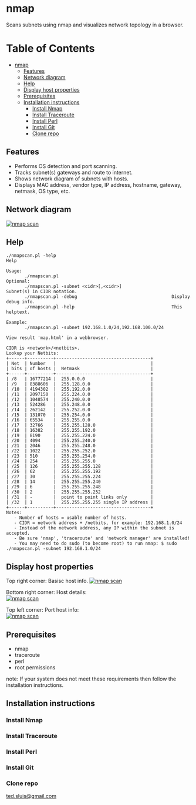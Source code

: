 # nmap
Scans subnets using nmap and visualizes network topology in a browser.  
  
Table of Contents  
=================  

   * [nmap](#nmap)  
      * [Features](#features)
      * [Network diagram](#network-diagram)  
      * [Help](#help)  
      * [Display host properties](#display-host-properties)  
      * [Prerequisites](#prerequisites)  
      * [Installation instructions](#installation-instructions)
         * [Install Nmap](#install-nmap)
         * [Install Traceroute](#install-traceroute)
         * [Install Perl](#install-perl)
         * [Install Git](#install-git)
         * [Clone repo](#clone-repo)
  
## Features

* Performs OS detection and port scanning.
* Tracks subnet(s) gateways and route to internet.
* Shows network diagram of subnets with hosts.
* Displays MAC address, vendor type, IP address, hostname, gateway, netmask, OS type, etc.

## Network diagram
[![nmap scan](https://raw.githubusercontent.com/tedsluis/nmap/master/img/nmapscan.jpg)](https://raw.githubusercontent.com/tedsluis/nmap/master/img/nmapscan.jpg)
 
## Help
````
./nmapscan.pl -help
Help

Usage: 
       ./nmapscan.pl 
Optional:
       ./nmapscan.pl -subnet <cidr>[,<cidr>]                   Subnet(s) in CIDR notation.
       ./nmapscan.pl -debug                                    Display debug info.
       ./nmapscan.pl -help                                     This helptext.

Example:
       ./nmapscan.pl -subnet 192.168.1.0/24,192.168.100.0/24

View result 'map.html' in a webbrowser.  

CIDR is <network>/<netbits>. 
Lookup your Netbits:
+------+----------+------------------------------------+
| Net  | Number   |                                    |
| bits | of hosts |  Netmask                           |
+------+----------+------------------------------------+
| /8   | 16777214 |  255.0.0.0                         |
| /9   | 8388606  |  255.128.0.0                       |
| /10  | 4194302  |  255.192.0.0                       |
| /11  | 2097150  |  255.224.0.0                       |
| /12  | 1048574  |  255.240.0.0                       |
| /13  | 524286   |  255.248.0.0                       |
| /14  | 262142   |  255.252.0.0                       |
| /15  | 131070   |  255.254.0.0                       |
| /16  | 65534    |  255.255.0.0                       |
| /17  | 32766    |  255.255.128.0                     |
| /18  | 16382    |  255.255.192.0                     |
| /19  | 8190     |  255.255.224.0                     |
| /20  | 4094     |  255.255.240.0                     |
| /21  | 2046     |  255.255.248.0                     |
| /22  | 1022     |  255.255.252.0                     |
| /23  | 510      |  255.255.254.0                     |
| /24  | 254      |  255.255.255.0                     |
| /25  | 126      |  255.255.255.128                   |
| /26  | 62       |  255.255.255.192                   |
| /27  | 30       |  255.255.255.224                   |
| /28  | 14       |  255.255.255.240                   |
| /29  | 6        |  255.255.255.248                   |
| /30  | 2        |  255.255.255.252                   |
| /31  | -        |  point to point links only         |
| /32  | 1        |  255.255.255.255 single IP address |
+------+----------+------------------------------------+
Notes: 
   - Number of hosts = usable number of hosts.
   - CIDR = network address + /netbits, for example: 192.168.1.0/24
   - Instead of the network address, any IP within the subnet is accepted.
   - Be sure 'nmap', 'traceroute' and 'network manager' are installed!
   - You may need to do sudo (to become root) to run nmap: $ sudo ./nmapscan.pl -subnet 192.168.1.0/24
````
## Display host properties  
   
Top right corner: Basisc host info. 
[![nmap scan](https://raw.githubusercontent.com/tedsluis/nmap/master/img/basics_screenshot.jpg)](https://raw.githubusercontent.com/tedsluis/nmap/master/img/basics_screenshot.jpg)
   
Bottom right corner: Host details:   
[![nmap scan](https://raw.githubusercontent.com/tedsluis/nmap/master/img/details_screenshot.jpg)](https://raw.githubusercontent.com/tedsluis/nmap/master/img/details_screenshot.jpg)
    
Top left corner: Port host info:  
[![nmap scan](https://raw.githubusercontent.com/tedsluis/nmap/master/img/ports_screenshot.jpg)](https://raw.githubusercontent.com/tedsluis/nmap/master/img/ports_screenshot.jpg)

## Prerequisites  

* nmap  
* traceroute  
* perl 
* root permissions  

note: If your system does not meet these requirements then follow the installation instructions.

## Installation instructions

### Install Nmap

### Install Traceroute

### Install Perl

### Install Git

### Clone repo




ted.sluis@gmail.com

  


